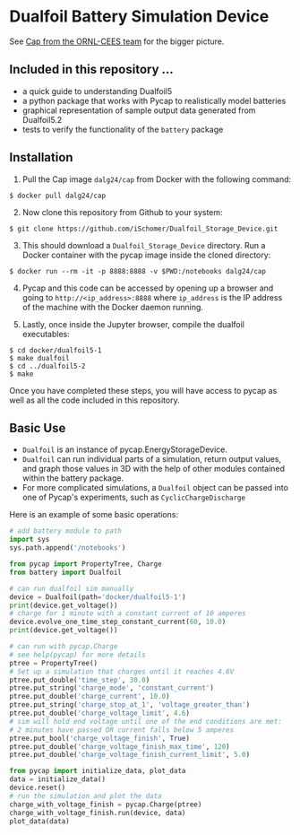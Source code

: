 # Dualfoil Battery Simulation Device
See [Cap from the ORNL-CEES team](https://github.com/ORNL-CEES/Cap "Github - ORNL-CEES/Cap") for the bigger picture.

## Included in this repository ...
 +  a quick guide to understanding Dualfoil5 
 +  a python package that works with Pycap to realistically model batteries
 +  graphical representation of sample output data generated from Dualfoil5.2
 +  tests to verify the functionality of the `battery` package

## Installation
 1. Pull the Cap image `dalg24/cap` from Docker with the following command:

 ```
 $ docker pull dalg24/cap
 ```

 2. Now clone this repository from Github to your system:

 ```
 $ git clone https://github.com/iSchomer/Dualfoil_Storage_Device.git
 ```

 3. This should download a `Dualfoil_Storage_Device` directory. Run a Docker container with the pycap image inside the cloned directory:

 ```
 $ docker run --rm -it -p 8888:8888 -v $PWD:/notebooks dalg24/cap
 ```

 4. Pycap and this code can be accessed by opening up a browser and going to `http://<ip_address>:8888` where `ip_address` is the IP address of the machine with the Docker daemon running.

 5. Lastly, once inside the Jupyter browser, compile the dualfoil executables:
 ```
 $ cd docker/dualfoil5-1
 $ make dualfoil
 $ cd ../dualfoil5-2
 $ make
 ```

Once you have completed these steps, you will have access to pycap as well as all the code included in this repository.


## Basic Use
 + `Dualfoil` is an instance of pycap.EnergyStorageDevice.
 + `Dualfoil` can run individual parts of a simulation, return output values, and graph those values in 3D with the help of other modules contained within the battery package.
 + For more complicated simulations, a `Dualfoil` object can be passed into one of Pycap's experiments, such as `CyclicChargeDischarge`

 Here is an example of some basic operations:
 ```python
 # add battery module to path
 import sys
 sys.path.append('/notebooks')

 from pycap import PropertyTree, Charge
 from battery import Dualfoil

 # can run dualfoil sim manually 
 device = Dualfoil(path='docker/dualfoil5-1')
 print(device.get_voltage())
 # charge for 1 minute with a constant current of 10 amperes
 device.evolve_one_time_step_constant_current(60, 10.0)
 print(device.get_voltage())

 # can run with pycap.Charge
 # see help(pycap) for more details
 ptree = PropertyTree()
 # Set up a simulation that charges until it reaches 4.6V
 ptree.put_double('time_step', 30.0)
 ptree.put_string('charge_mode', 'constant_current')
 ptree.put_double('charge_current', 10.0)
 ptree.put_string('charge_stop_at_1', 'voltage_greater_than')
 ptree.put_double('charge_voltage_limit', 4.6)
 # sim will hold end voltage until one of the end conditions are met:
 # 2 minutes have passed OR current falls below 5 amperes
 ptree.put_bool('charge_voltage_finish', True)
 ptree.put_double('charge_voltage_finish_max_time', 120)
 ptree.put_double('charge_voltage_finish_current_limit', 5.0)
 
 from pycap import initialize_data, plot_data
 data = initialize_data()
 device.reset()
 # run the simulation and plot the data
 charge_with_voltage_finish = pycap.Charge(ptree)
 charge_with_voltage_finish.run(device, data)
 plot_data(data)
 ```
